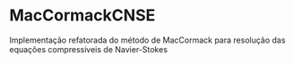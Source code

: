 # MacCormackCNSE
Implementação refatorada do método de MacCormack para resolução das equações compressiveis de Navier-Stokes

